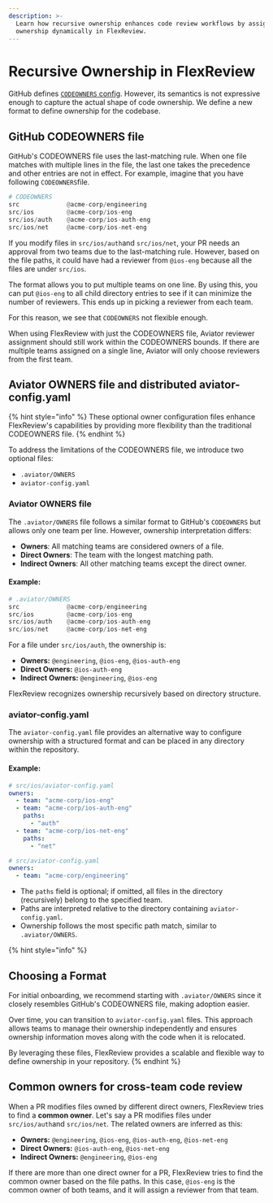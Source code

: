 ```yaml
---
description: >-
  Learn how recursive ownership enhances code review workflows by assigning
  ownership dynamically in FlexReview.
---
```


# Recursive Ownership in FlexReview

GitHub defines [`CODEOWNERS` config](https://docs.github.com/en/repositories/managing-your-repositorys-settings-and-features/customizing-your-repository/about-code-owners). However, its semantics is not expressive enough to capture the actual shape of code ownership. We define a new format to define ownership for the codebase.

## GitHub CODEOWNERS file

GitHub's CODEOWNERS file uses the last-matching rule. When one file matches with multiple lines in the file, the last one takes the precedence and other entries are not in effect. For example, imagine that you have following `CODEOWNERS`file.

```python
# CODEOWNERS
src             @acme-corp/engineering
src/ios         @acme-corp/ios-eng
src/ios/auth    @acme-corp/ios-auth-eng
src/ios/net     @acme-corp/ios-net-eng
```

If you modify files in `src/ios/auth`and `src/ios/net`, your PR needs an approval from two teams due to the last-matching rule. However, based on the file paths, it could have had a reviewer from `@ios-eng` because all the files are under `src/ios`.

The format allows you to put multiple teams on one line. By using this, you can put `@ios-eng` to all child directory entries to see if it can minimize the number of reviewers. This ends up in picking a reviewer from each team.

For this reason, we see that `CODEOWNERS` not flexible enough.

When using FlexReview with just the CODEOWNERS file, Aviator reviewer assignment should still work within the CODEOWNERS bounds. If there are multiple teams assigned on a single line, Aviator will only choose reviewers from the first team.

## Aviator OWNERS file and distributed aviator-config.yaml

{% hint style="info" %}
These optional owner configuration files enhance FlexReview's capabilities by providing more flexibility than the traditional CODEOWNERS file.
{% endhint %}

To address the limitations of the CODEOWNERS file, we introduce two optional files:

* `.aviator/OWNERS`
* `aviator-config.yaml`

### Aviator OWNERS file

The `.aviator/OWNERS` file follows a similar format to GitHub's `CODEOWNERS` but allows only one team per line. However, ownership interpretation differs:

* **Owners**: All matching teams are considered owners of a file.
* **Direct Owners**: The team with the longest matching path.
* **Indirect Owners**: All other matching teams except the direct owner.

#### **Example:**

```python
# .aviator/OWNERS
src             @acme-corp/engineering
src/ios         @acme-corp/ios-eng
src/ios/auth    @acme-corp/ios-auth-eng
src/ios/net     @acme-corp/ios-net-eng
```

For a file under `src/ios/auth`, the ownership is:

* **Owners:** `@engineering`, `@ios-eng`, `@ios-auth-eng`
* **Direct Owners:** `@ios-auth-eng`
* **Indirect Owners:** `@engineering`, `@ios-eng`

FlexReview recognizes ownership recursively based on directory structure.

### aviator-config.yaml

The `aviator-config.yaml` file provides an alternative way to configure ownership with a structured format and can be placed in any directory within the repository.

#### **Example:**

```yaml
# src/ios/aviator-config.yaml
owners:
  - team: "acme-corp/ios-eng"
  - team: "acme-corp/ios-auth-eng"
    paths:
      - "auth"
  - team: "acme-corp/ios-net-eng"
    paths:
      - "net"

# src/aviator-config.yaml
owners:
  - team: "acme-corp/engineering"
```

* The `paths` field is optional; if omitted, all files in the directory (recursively) belong to the specified team.
* Paths are interpreted relative to the directory containing `aviator-config.yaml`.
* Ownership follows the most specific path match, similar to `.aviator/OWNERS`.

{% hint style="info" %}
## Choosing a Format

For initial onboarding, we recommend starting with `.aviator/OWNERS` since it closely resembles GitHub's CODEOWNERS file, making adoption easier.

Over time, you can transition to `aviator-config.yaml` files. This approach allows teams to manage their ownership independently and ensures ownership information moves along with the code when it is relocated.

By leveraging these files, FlexReview provides a scalable and flexible way to define ownership in your repository.
{% endhint %}

## Common owners for cross-team code review

When a PR modifies files owned by different direct owners, FlexReview tries to find a **common owner**. Let's say a PR modifies files under `src/ios/auth`and `src/ios/net`. The related owners are inferred as this:

* **Owners:** `@engineering`, `@ios-eng`, `@ios-auth-eng`, `@ios-net-eng`
* **Direct Owners:** `@ios-auth-eng`, `@ios-net-eng`
* **Indirect Owners:** `@engineering`, `@ios-eng`

If there are more than one direct owner for a PR, FlexReview tries to find the common owner based on the file paths. In this case, `@ios-eng` is the common owner of both teams, and it will assign a reviewer from that team.
